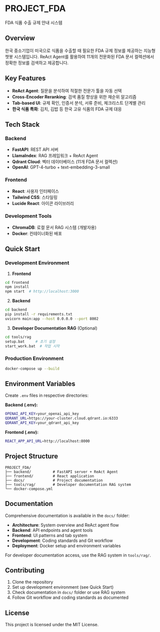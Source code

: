 # PROJECT_FDA

FDA 식품 수출 규제 안내 시스템


## Overview

한국 중소기업이 미국으로 식품을 수출할 때 필요한 FDA 규제 정보를 제공하는 지능형 챗봇 시스템입니다. ReAct Agent를 활용하여 11개의 전문화된 FDA 문서 컬렉션에서 정확한 정보를 검색하고 제공합니다.

## Key Features

- **ReAct Agent**: 질문을 분석하여 적절한 전문가 툴을 자동 선택
- **Cross-Encoder Reranking**: 검색 품질 향상을 위한 재순위 알고리즘  
- **Tab-based UI**: 규제 확인, 인증서 분석, 서류 준비, 체크리스트 단계별 관리
- **한국 식품 특화**: 김치, 김밥 등 한국 고유 식품의 FDA 규제 대응

## Tech Stack

### Backend
- **FastAPI**: REST API 서버
- **LlamaIndex**: RAG 프레임워크 + ReAct Agent
- **Qdrant Cloud**: 벡터 데이터베이스 (11개 FDA 문서 컬렉션)
- **OpenAI**: GPT-4-turbo + text-embedding-3-small

### Frontend  
- **React**: 사용자 인터페이스
- **Tailwind CSS**: 스타일링
- **Lucide React**: 아이콘 라이브러리

### Development Tools
- **ChromaDB**: 로컬 문서 RAG 시스템 (개발자용)
- **Docker**: 컨테이너화된 배포

## Quick Start

### Development Environment

1. **Frontend**
```bash
cd frontend
npm install
npm start  # http://localhost:3000
```

2. **Backend**
```bash
cd backend  
pip install -r requirements.txt
uvicorn main:app --host 0.0.0.0 --port 8002 
```

3. **Developer Documentation RAG** (Optional)
```bash
cd tools/rag
setup.bat     # 초기 설정
start_work.bat  # 작업 시작
```

### Production Environment

```bash
docker-compose up --build
```

## Environment Variables

Create `.env` files in respective directories:

**Backend (.env):**
```bash
OPENAI_API_KEY=your_openai_api_key
QDRANT_URL=https://your-cluster.cloud.qdrant.io:6333  
QDRANT_API_KEY=your_qdrant_api_key
```

**Frontend (.env):**
```bash
REACT_APP_API_URL=http://localhost:8000
```

## Project Structure

```
PROJECT_FDA/
├── backend/          # FastAPI server + ReAct Agent
├── frontend/         # React application  
├── docs/             # Project documentation
├── tools/rag/        # Developer documentation RAG system
└── docker-compose.yml
```

## Documentation

Comprehensive documentation is available in the `docs/` folder:

- **Architecture**: System overview and ReAct agent flow
- **Backend**: API endpoints and agent tools  
- **Frontend**: UI patterns and tab system
- **Development**: Coding standards and Git workflow
- **Deployment**: Docker setup and environment variables

For developer documentation access, use the RAG system in `tools/rag/`.

## Contributing

1. Clone the repository
2. Set up development environment (see Quick Start)
3. Check documentation in `docs/` folder or use RAG system
4. Follow Git workflow and coding standards as documented

## License

This project is licensed under the MIT License.
